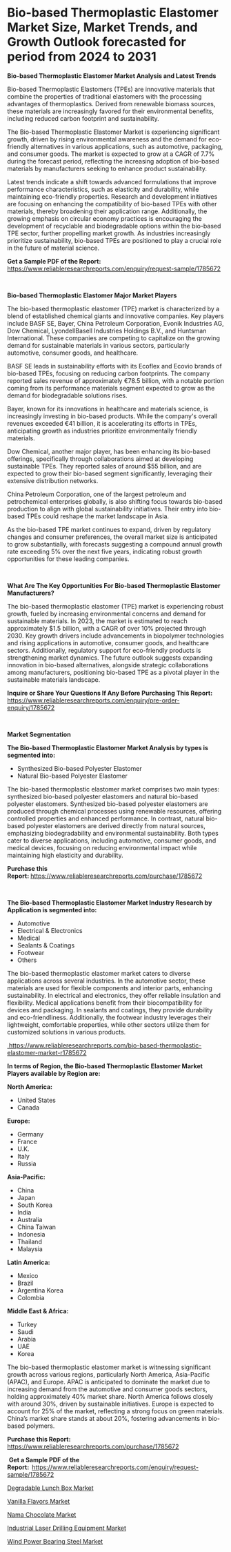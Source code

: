 <p><h1>Bio-based Thermoplastic Elastomer Market Size, Market Trends, and Growth Outlook forecasted for period from 2024 to 2031</h1></p><p><strong>Bio-based Thermoplastic Elastomer Market Analysis and Latest Trends</strong></p>
<p><p>Bio-based Thermoplastic Elastomers (TPEs) are innovative materials that combine the properties of traditional elastomers with the processing advantages of thermoplastics. Derived from renewable biomass sources, these materials are increasingly favored for their environmental benefits, including reduced carbon footprint and sustainability.</p><p>The Bio-based Thermoplastic Elastomer Market is experiencing significant growth, driven by rising environmental awareness and the demand for eco-friendly alternatives in various applications, such as automotive, packaging, and consumer goods. The market is expected to grow at a CAGR of 7.7% during the forecast period, reflecting the increasing adoption of bio-based materials by manufacturers seeking to enhance product sustainability.</p><p>Latest trends indicate a shift towards advanced formulations that improve performance characteristics, such as elasticity and durability, while maintaining eco-friendly properties. Research and development initiatives are focusing on enhancing the compatibility of bio-based TPEs with other materials, thereby broadening their application range. Additionally, the growing emphasis on circular economy practices is encouraging the development of recyclable and biodegradable options within the bio-based TPE sector, further propelling market growth. As industries increasingly prioritize sustainability, bio-based TPEs are positioned to play a crucial role in the future of material science.</p></p>
<p><strong>Get a Sample PDF of the Report:&nbsp;</strong> <a href="https://www.reliableresearchreports.com/enquiry/request-sample/1785672?utm_campaign=38&utm_medium=2&utm_source=Github&utm_content=ia&utm_term=09102024&utm_id=bio-based-thermoplastic-elastomer">https://www.reliableresearchreports.com/enquiry/request-sample/1785672</a></p>
<p>&nbsp;</p>
<p><strong>Bio-based Thermoplastic Elastomer Major Market Players</strong></p>
<p><p>The bio-based thermoplastic elastomer (TPE) market is characterized by a blend of established chemical giants and innovative companies. Key players include BASF SE, Bayer, China Petroleum Corporation, Evonik Industries AG, Dow Chemical, LyondellBasell Industries Holdings B.V., and Huntsman International. These companies are competing to capitalize on the growing demand for sustainable materials in various sectors, particularly automotive, consumer goods, and healthcare.</p><p>BASF SE leads in sustainability efforts with its Ecoflex and Ecovio brands of bio-based TPEs, focusing on reducing carbon footprints. The company reported sales revenue of approximately €78.5 billion, with a notable portion coming from its performance materials segment expected to grow as the demand for biodegradable solutions rises.</p><p>Bayer, known for its innovations in healthcare and materials science, is increasingly investing in bio-based products. While the company's overall revenues exceeded €41 billion, it is accelerating its efforts in TPEs, anticipating growth as industries prioritize environmentally friendly materials.</p><p>Dow Chemical, another major player, has been enhancing its bio-based offerings, specifically through collaborations aimed at developing sustainable TPEs. They reported sales of around $55 billion, and are expected to grow their bio-based segment significantly, leveraging their extensive distribution networks.</p><p>China Petroleum Corporation, one of the largest petroleum and petrochemical enterprises globally, is also shifting focus towards bio-based production to align with global sustainability initiatives. Their entry into bio-based TPEs could reshape the market landscape in Asia.</p><p>As the bio-based TPE market continues to expand, driven by regulatory changes and consumer preferences, the overall market size is anticipated to grow substantially, with forecasts suggesting a compound annual growth rate exceeding 5% over the next five years, indicating robust growth opportunities for these leading companies.</p></p>
<p>&nbsp;</p>
<p><strong>What Are The Key Opportunities For Bio-based Thermoplastic Elastomer Manufacturers?</strong></p>
<p><p>The bio-based thermoplastic elastomer (TPE) market is experiencing robust growth, fueled by increasing environmental concerns and demand for sustainable materials. In 2023, the market is estimated to reach approximately $1.5 billion, with a CAGR of over 10% projected through 2030. Key growth drivers include advancements in biopolymer technologies and rising applications in automotive, consumer goods, and healthcare sectors. Additionally, regulatory support for eco-friendly products is strengthening market dynamics. The future outlook suggests expanding innovation in bio-based alternatives, alongside strategic collaborations among manufacturers, positioning bio-based TPE as a pivotal player in the sustainable materials landscape.</p></p>
<p><strong>Inquire or Share Your Questions If Any Before Purchasing This Report:</strong> <a href="https://www.reliableresearchreports.com/enquiry/pre-order-enquiry/1785672?utm_campaign=38&utm_medium=2&utm_source=Github&utm_content=ia&utm_term=09102024&utm_id=bio-based-thermoplastic-elastomer">https://www.reliableresearchreports.com/enquiry/pre-order-enquiry/1785672</a></p>
<p>&nbsp;</p>
<p><strong>Market Segmentation</strong></p>
<p><strong>The Bio-based Thermoplastic Elastomer Market Analysis by types is segmented into:</strong></p>
<p><ul><li>Synthesized Bio-based Polyester Elastomer</li><li>Natural Bio-based Polyester Elastomer</li></ul></p>
<p><p>The bio-based thermoplastic elastomer market comprises two main types: synthesized bio-based polyester elastomers and natural bio-based polyester elastomers. Synthesized bio-based polyester elastomers are produced through chemical processes using renewable resources, offering controlled properties and enhanced performance. In contrast, natural bio-based polyester elastomers are derived directly from natural sources, emphasizing biodegradability and environmental sustainability. Both types cater to diverse applications, including automotive, consumer goods, and medical devices, focusing on reducing environmental impact while maintaining high elasticity and durability.</p></p>
<p><strong>Purchase this Report:&nbsp;</strong><a href="https://www.reliableresearchreports.com/purchase/1785672?utm_campaign=38&utm_medium=2&utm_source=Github&utm_content=ia&utm_term=09102024&utm_id=bio-based-thermoplastic-elastomer">https://www.reliableresearchreports.com/purchase/1785672</a></p>
<p>&nbsp;</p>
<p><strong>The Bio-based Thermoplastic Elastomer Market Industry Research by Application is segmented into:</strong></p>
<p><ul><li>Automotive</li><li>Electrical & Electronics</li><li>Medical</li><li>Sealants & Coatings</li><li>Footwear</li><li>Others</li></ul></p>
<p><p>The bio-based thermoplastic elastomer market caters to diverse applications across several industries. In the automotive sector, these materials are used for flexible components and interior parts, enhancing sustainability. In electrical and electronics, they offer reliable insulation and flexibility. Medical applications benefit from their biocompatibility for devices and packaging. In sealants and coatings, they provide durability and eco-friendliness. Additionally, the footwear industry leverages their lightweight, comfortable properties, while other sectors utilize them for customized solutions in various products.</p></p>
<p><a href="https://www.reliableresearchreports.com/bio-based-thermoplastic-elastomer-market-r1785672?utm_campaign=38&utm_medium=2&utm_source=Github&utm_content=ia&utm_term=09102024&utm_id=bio-based-thermoplastic-elastomer">&nbsp;https://www.reliableresearchreports.com/bio-based-thermoplastic-elastomer-market-r1785672</a></p>
<p><strong>In terms of Region, the Bio-based Thermoplastic Elastomer Market Players available by Region are:</strong></p>
<p>
    <p> <strong> North America: </strong>
        <ul>
            <li>United States</li>
            <li>Canada</li>
        </ul>
        </p> 
    <p> <strong> Europe: </strong>
        <ul>
            <li>Germany</li>
            <li>France</li>
            <li>U.K.</li>
            <li>Italy</li>
            <li>Russia</li>
        </ul>
        </p> 
    <p> <strong> Asia-Pacific: </strong>
        <ul>
            <li>China</li>
            <li>Japan</li>
            <li>South Korea</li>
            <li>India</li>
            <li>Australia</li>
            <li>China Taiwan</li>
            <li>Indonesia</li>
            <li>Thailand</li>
            <li>Malaysia</li>
        </ul>
        </p> 
    <p> <strong> Latin America: </strong>
        <ul>
            <li>Mexico</li>
            <li>Brazil</li>
            <li>Argentina Korea</li>
            <li>Colombia</li>
        </ul>
        </p> 
    <p> <strong> Middle East & Africa: </strong>
        <ul>
            <li>Turkey</li>
            <li>Saudi</li>
            <li>Arabia</li>
            <li>UAE</li>
            <li>Korea</li>
        </ul>
    </p>
    </p>
<p><p>The bio-based thermoplastic elastomer market is witnessing significant growth across various regions, particularly North America, Asia-Pacific (APAC), and Europe. APAC is anticipated to dominate the market due to increasing demand from the automotive and consumer goods sectors, holding approximately 40% market share. North America follows closely with around 30%, driven by sustainable initiatives. Europe is expected to account for 25% of the market, reflecting a strong focus on green materials. China’s market share stands at about 20%, fostering advancements in bio-based polymers.</p></p>
<p><strong>Purchase this Report: </strong><a href="https://www.reliableresearchreports.com/purchase/1785672?utm_campaign=38&utm_medium=2&utm_source=Github&utm_content=ia&utm_term=09102024&utm_id=bio-based-thermoplastic-elastomer">https://www.reliableresearchreports.com/purchase/1785672</a></p>
<p>&nbsp;<strong>Get a Sample PDF of the Report:&nbsp;&nbsp;</strong><a href="https://www.reliableresearchreports.com/enquiry/request-sample/1785672?utm_campaign=38&utm_medium=2&utm_source=Github&utm_content=ia&utm_term=09102024&utm_id=bio-based-thermoplastic-elastomer">https://www.reliableresearchreports.com/enquiry/request-sample/1785672</a></p>
<p><strong></strong></p>
<p><p><a href="https://www.linkedin.com/pulse/degradable-lunch-box-market-trends-detailed-study-its-segmentation-xwzkf?utm_campaign=38&utm_medium=2&utm_source=Github&utm_content=ia&utm_term=09102024&utm_id=bio-based-thermoplastic-elastomer">Degradable Lunch Box Market</a></p><p><a href="https://issuu.com/reportprime-2/docs/vanilla-flavors-market-size-2030.pp_bc9df56fc6c07a?utm_campaign=38&utm_medium=2&utm_source=Github&utm_content=ia&utm_term=09102024&utm_id=bio-based-thermoplastic-elastomer">Vanilla Flavors Market</a></p><p><a href="https://www.linkedin.com/pulse/nama-chocolate-market-penetration-strategies-untapped-markets-xzuuf?utm_campaign=38&utm_medium=2&utm_source=Github&utm_content=ia&utm_term=09102024&utm_id=bio-based-thermoplastic-elastomer">Nama Chocolate Market</a></p><p><a href="https://github.com/JamesCox407/Market-Research-Report-List-1/blob/main/industrial-laser-drilling-equipment-market.md?utm_campaign=38&utm_medium=2&utm_source=Github&utm_content=ia&utm_term=09102024&utm_id=bio-based-thermoplastic-elastomer">Industrial Laser Drilling Equipment Market</a></p><p><a href="https://github.com/RoseBoyd475/Market-Research-Report-List-1/blob/main/wind-power-bearing-steel-market.md?utm_campaign=38&utm_medium=2&utm_source=Github&utm_content=ia&utm_term=09102024&utm_id=bio-based-thermoplastic-elastomer">Wind Power Bearing Steel Market</a></p></p>